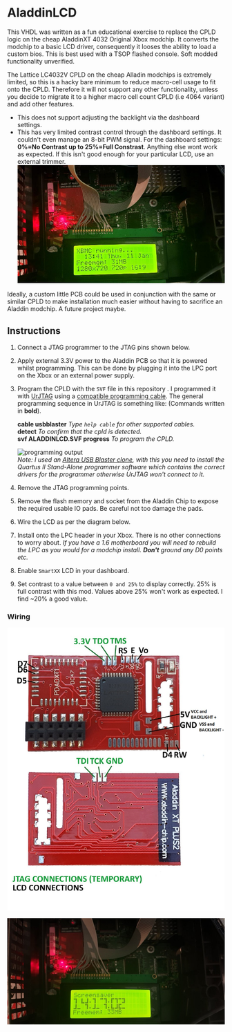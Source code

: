 

# AladdinLCD 

This VHDL was written as a fun educational exercise to replace the CPLD logic on the cheap AladdinXT 4032 Original Xbox modchip. It converts the modchip to a basic LCD driver, consequently it looses the ability to load a custom bios.
This is best used with a TSOP flashed console. Soft modded functionality unverified.

The Lattice LC4032V CPLD on the cheap Alladin modchips is extremely limited, so this is a hacky bare minimum to reduce macro-cell usage to fit onto the CPLD. Therefore it will not support any other functionality, unless you decide to migrate it to a higher macro cell count CPLD (i.e 4064 variant) and add other features.

- This does not support adjusting the backlight via the dashboard settings.
- This has very limited contrast control through the dashboard settings. It couldn't even manage an 8-bit PWM signal.
For the dashboard settings: **0%=No Contrast up to 25%=Full Constrast**. Anything else wont work as expected.
If this isn't good enough for your particular LCD, use an external trimmer.
![lcd installed](https://raw.githubusercontent.com/Ryzee119/AladdinLCD/master/images/lcd.jpg)

Ideally, a custom little PCB could be used in conjunction with the same or similar CPLD to make installation much easier without having to sacrifice an Aladdin modchip. A future project maybe.

## Instructions
1. Connect a JTAG programmer to the JTAG pins shown below.
2. Apply external 3.3V power to the Aladdin PCB so that it is powered whilst programming. This can be done by plugging it into the LPC port on the Xbox or an external power supply.
3. Program the CPLD with the `SVF` file in this repository . I programmed it with [UrJTAG](http://urjtag.org/) using a [compatible programming cable](http://urjtag.org/book/_system_requirements.html#_supported_jtag_adapters_cables). The general programming sequence in UrJTAG is something like: (Commands written in **bold**).  
        
    **cable usbblaster**  *Type `help cable` for other supported cables.*  
    **detect**  *To confirm that the cpld is detected.*  
    **svf ALADDINLCD.SVF progress** *To program the CPLD.*  
      
    ![programming output](https://i.imgur.com/hocVP1j.png)  
    *Note: I used an [Altera USB Blaster clone](https://www.aliexpress.com/item/New-Mini-Usb-Blaster-Cable-For-ALTERA-CPLD-FPGA-NIOS-JTAG-Altera-Programmer-in-stock/32832878130.html), with this you need to install the Quartus II Stand-Alone programmer software which contains the correct drivers for the programmer otherwise UrJTAG won't connect to it.*
4. Remove the JTAG programming points.
5. Remove the flash memory and socket from the Aladdin Chip to expose the required usable IO pads. Be careful not too damage the pads.
6. Wire the LCD as per the diagram below.
7. Install onto the LPC header in your Xbox. There is no other connections to worry about. *If you have a 1.6 motherboard you will need to rebuild the LPC as you would for a modchip install. **Don't** ground any D0 points etc.*
8. Enable `SmartXX` LCD in your dashboard.
9. Set contrast to a value between `0 and 25%` to display correctly. 25% is full contrast with this mod. Values above 25% won't work as expected. I find ~20% a good value.


### Wiring
![wiring diagram](https://raw.githubusercontent.com/Ryzee119/AladdinLCD/master/images/wiring.jpg)

![lcd1](https://raw.githubusercontent.com/Ryzee119/AladdinLCD/master/images/lcd1.jpg)